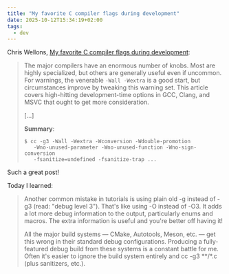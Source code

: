 ```yaml
---
title: "My favorite C compiler flags during development"
date: 2025-10-12T15:34:19+02:00
tags:
  - dev
---
```


Chris Wellons, [My favorite C compiler flags during development](https://nullprogram.com/blog/2023/04/29/):

> The major compilers have an enormous number of knobs. Most are highly
> specialized, but others are generally useful even if uncommon. For warnings,
> the venerable `-Wall -Wextra` is a good start, but circumstances
> improve by tweaking this warning set. This article covers high-hitting
> development-time options in GCC, Clang, and MSVC that ought to get more
> consideration.
>
> [...]
>
> **Summary**:
>
> ```
> $ cc -g3 -Wall -Wextra -Wconversion -Wdouble-promotion
>    -Wno-unused-parameter -Wno-unused-function -Wno-sign-conversion
>    -fsanitize=undefined -fsanitize-trap ...
> ```

Such a great post!

Today I learned:

> Another common mistake in tutorials is using plain old -g instead of -g3
> (read: "debug level 3"). That's like using -O instead of -O3. It adds a lot
> more debug information to the output, particularly enums and macros. The extra
> information is useful and you're better off having it!
>
> All the major build systems — CMake, Autotools, Meson, etc. — get this wrong
> in their standard debug configurations. Producing a fully-featured debug build
> from these systems is a constant battle for me. Often it's easier to ignore
> the build system entirely and cc -g3 **/*.c (plus sanitizers, etc.).
